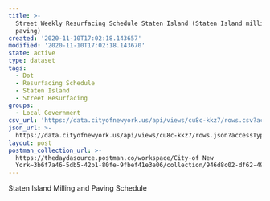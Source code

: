 ```yaml
---
title: >-
  Street Weekly Resurfacing Schedule Staten Island (Staten Island milling and
  paving)
created: '2020-11-10T17:02:18.143657'
modified: '2020-11-10T17:02:18.143670'
state: active
type: dataset
tags:
  - Dot
  - Resurfacing Schedule
  - Staten Island
  - Street Resurfacing
groups:
  - Local Government
csv_url: 'https://data.cityofnewyork.us/api/views/cu8c-kkz7/rows.csv?accessType=DOWNLOAD'
json_url: >-
  https://data.cityofnewyork.us/api/views/cu8c-kkz7/rows.json?accessType=DOWNLOAD
layout: post
postman_collection_url: >-
  https://thedaydasource.postman.co/workspace/City-of New
  York~3b6f7a46-5db5-42b1-80fe-9fbef41e3e06/collection/946d8c02-df62-4951-866d-512ffc53bb83
---
```

Staten Island Milling and Paving Schedule
